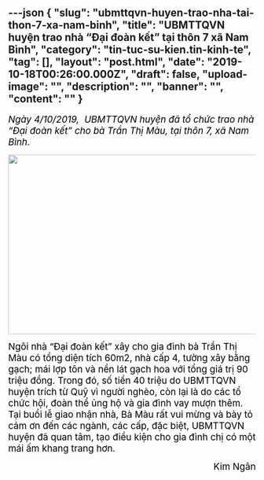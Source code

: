 ---json
{
    "slug": "ubmttqvn-huyen-trao-nha-tai-thon-7-xa-nam-binh",
    "title": "UBMTTQVN huyện trao nhà “Đại đoàn kết” tại thôn 7 xã Nam Bình",
    "category": "tin-tuc-su-kien.tin-kinh-te",
    "tag": [],
    "layout": "post.html",
    "date": "2019-10-18T00:26:00.000Z",
    "draft": false,
    "upload-image": "",
    "description": "",
    "banner": "",
    "__content__": ""
}
---
<p><em><span style="font-size:14.0pt"><span style="color:black">Ng&agrave;y 4/10/2019, &nbsp;UBMTTQVN huyện đ&atilde; tổ chức trao nh&agrave; &ldquo;Đại đo&agrave;n kết&rdquo; cho b&agrave; Trần Thị M&agrave;u, tại th&ocirc;n 7, x&atilde; Nam B&igrave;nh</span></span></em><span style="font-size:14.0pt"><span style="color:black">.</span></span></p>

<p><span style="font-size:14.0pt"><span style="color:black"><img src="file:///C:\Users\PHANTR~1\AppData\Local\Temp\msohtmlclip1\01\clip_image002.jpg" style="height:365px; width:767px" /></span></span></p>

<p><span style="font-size:14.0pt"><span style="color:black">Ng&ocirc;i nh&agrave; &ldquo;Đại đo&agrave;n kết&rdquo; x&acirc;y cho gia đ&igrave;nh b&agrave; Trần Thị M&agrave;u c&oacute; tổng diện t&iacute;ch 60m2, nh&agrave; cấp 4, tường x&acirc;y bằng gạch; m&aacute;i lợp t&ocirc;n v&agrave; nền l&aacute;t gạch hoa với tổng gi&aacute; trị 90 triệu đồng. Trong đ&oacute;, số tiền 40 triệu do UBMTTQVN huyện tr&iacute;ch từ Quỹ v&igrave; người ngh&egrave;o, c&ograve;n lại l&agrave; do c&aacute;c tổ chức hội, đo&agrave;n thể ủng hộ v&agrave; gia đ&igrave;nh vay mượn th&ecirc;m. Tại buổi lễ giao nhận nh&agrave;, B&agrave; M&agrave;u rất vui mừng v&agrave; b&agrave;y tỏ cảm ơn đến c&aacute;c ng&agrave;nh, c&aacute;c cấp, đặc biệt, UBMTTQVN huyện đ&atilde; quan t&acirc;m, tạo điều kiện cho gia đ&igrave;nh chị c&oacute; một m&aacute;i ấm khang trang hơn.</span></span></p>

<p style="text-align:right"><span style="font-size:14.0pt"><span style="color:black">&nbsp;Kim Ng&acirc;n</span></span></p>

<p>&nbsp;</p>

<p>&nbsp;</p>
